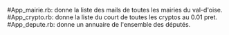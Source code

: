 #App_mairie.rb: donne la liste des mails de toutes les mairies du val-d'oise.
#App_crypto.rb: donne la liste du court de toutes les cryptos au 0.01 pret.
#App_depute.rb: donne un annuaire de l'ensemble des députés.